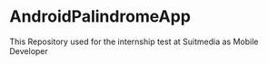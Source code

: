 # AndroidPalindromeApp
This Repository used for the internship test at Suitmedia as Mobile Developer
